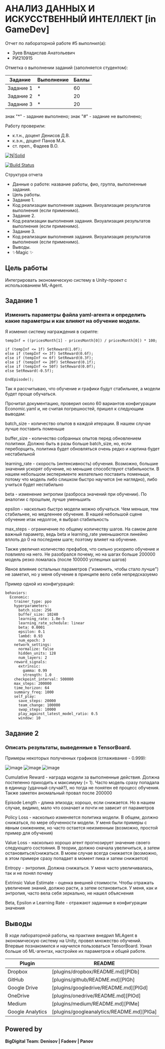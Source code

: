 # АНАЛИЗ ДАННЫХ И ИСКУССТВЕННЫЙ ИНТЕЛЛЕКТ [in GameDev]
Отчет по лабораторной работе #5 выполнил(а):
- Зуев Владислав Анатольевич
- РИ210915

Отметка о выполнении заданий (заполняется студентом):

| Задание | Выполнение | Баллы |
| ------ | ------ | ------ |
| Задание 1 | * | 60 |
| Задание 2 | * | 20 |
| Задание 3 | * | 20 |

знак "*" - задание выполнено; знак "#" - задание не выполнено;

Работу проверили:
- к.т.н., доцент Денисов Д.В.
- к.э.н., доцент Панов М.А.
- ст. преп., Фадеев В.О.

[![N|Solid](https://cldup.com/dTxpPi9lDf.thumb.png)](https://nodesource.com/products/nsolid)

[![Build Status](https://travis-ci.org/joemccann/dillinger.svg?branch=master)](https://travis-ci.org/joemccann/dillinger)

Структура отчета

- Данные о работе: название работы, фио, группа, выполненные задания.
- Цель работы.
- Задание 1.
- Код реализации выполнения задания. Визуализация результатов выполнения (если применимо).
- Задание 2.
- Код реализации выполнения задания. Визуализация результатов выполнения (если применимо).
- Задание 3.
- Код реализации выполнения задания. Визуализация результатов выполнения (если применимо).
- Выводы.
- ✨Magic ✨


## Цель работы
Интегрировать экономическую систему в Unity-проект с использованием ML-Agent.


## Задание 1
### Изменить параметры файла yaml-агента и определить какие параметры и как влияют на обучение модели.

Я изменил систему награждения в скрипте:


```
tempInf = ((pricesMonth[1] - pricesMonth[0]) / pricesMonth[0]) * 100;

if (tempInf <= 1f) SetReward(1.0f);
else if (tempInf <= 3f) SetReward(0.6f);
else if (tempInf <= 6f) SetReward(0.3f);
else if (tempInf <= 20f) SetReward(0.1f);
else if (tempInf <= 50f) SetReward(0.0f);
else SetReward(-0.5f);

EndEpisode();
```

Так я рассчитываю, что обучение и графики будут стабильнее, а модели будет проще обучаться.


Прочитал документацию, проверил около 60 вариантов конфигурации Economic.yaml и, не считая погрешностей, пришел к следующим выводам:

batch_size - количество опытов в каждой итерации. В нашем случае лучше поставить поменьше

buffer_size - количество собранных опытов перед обновлением политики. Должно быть в разы больше batch_size, но, если переборщить, политика будет обновляться очень редко и картина будет нестабильной

learning_rate - скорость (интенсивность) обучения. Возможно, большие значения ускорят обучение, но меньшие способствуют стабильности. В нашем небольшом эксперименте желательно поставить поменьше, потому что модель либо слишком быстро научится (не наглядно), либо учиться будет нестабильно

beta - изменение энтропии (разброса значений при обучении). По аналогии с прошлым, лучше уменьшить

epsilon - насколько быстро модели можно обучаться. Чем меньше, тем стабильнее, но медленнее обучение. В нашей небольшой сцене обучение итак недолгое, я выбрал стабильность

max_steps - ограничение по общему количеству шагов. На самом деле важный параметр, ведь beta и learning_rate уменьшаются линейно вплоть до 0 на последнем шаге; поэтому влияет на обучение.



Также увеличил количество префабов, что сильно ускорило обучение и повлияло на него. Не разобрался почему, но на шагах больше 200000 модель резко ломалась (после 100000 успешных шагов)

Явное влияние остальных параметров ("изменить, чтобы стало лучше") не заметил, но у меня обучение в принципе вело себя непредсказуемо


Пример одной из конфигураций:

```
behaviors:
  Economic:
    trainer_type: ppo
    hyperparameters:
      batch_size: 256
      buffer_size: 10240
      learning_rate: 1.0e-5
      learning_rate_schedule: linear
      beta: 0.0001
      epsilon: 0.1
      lambd: 0.93
      num_epoch: 3      
    network_settings:
      normalize: false
      hidden_units: 128
      num_layers: 2
    reward_signals:
      extrinsic:
        gamma: 0.99
        strength: 1.0
    checkpoint_interval: 500000
    max_steps: 200000
    time_horizon: 64
    summary_freq: 1000
    self_play:
      save_steps: 20000
      team_change: 100000
      swap_steps: 10000
      play_against_latest_model_ratio: 0.5
      window: 10
```





## Задание 2
### Описать результаты, выведенные в TensorBoard.

Примеры некоторых полученных графиков (сглаживание - 0.999):

![image](https://user-images.githubusercontent.com/49882084/205174015-99644dab-ee80-4515-85cd-f4b7756caace.png)
![image](https://user-images.githubusercontent.com/49882084/205174056-b23605e1-69e3-453b-b002-6e84f32c5ddc.png)
![image](https://user-images.githubusercontent.com/49882084/205174078-13b22ccf-78b7-4638-b526-45e82fe17fe1.png)

Cumulative Reward - награда модели за выполненные действия. Должна постепенно приходить к максимуму (= 1). Часто модель сразу попадала в единицу (удачный случай?), но тогда не понятен её процесс обучения. Также заметен аномальный провал после 200000

Episode Length - длина эпизода; хорошо, если снижается. Но в нашем случае, видимо, мало что означает и почти не зависит от параметров


Policy Loss - насколько изменяется политика модели. В общем, должно снижаться, по мере обученности модели. У меня были примеры с явным снижением, но часто остается неизменным (возможно, простой пример для обучения)

Value Loss - насколько хорошо агент прогнозирует значение своего следующего состояния. В теории, должно сначала увеличиться, а затем остановиться/снижаться. В моем случае всегда снижается (возможно, в этом примере сразу попадает в момент пика и затем снижается)


Entropy - энтропия. Должна снижаться. У меня часто увеличивалась, так и не понял почему

Extrinsic Value Estimate - оценка внешней стоимости. Чтобы отражать увеличение знаний, должно расти, а затем остановиться. У меня, как и энтропия, часто вела себя зеркально, не нашел объяснения


Beta, Epsilon и Learning Rate - отражают заданные в конфигурации значения


## Выводы

В ходе лабораторной работы, на практике внедрил MLAgent в экономическую систему на Unity, провел множество обучений. Впервые познакомился и научился пользоваться TensorBoard. Узнал больше об ML-агентах, настройке их параметров и общей работе.


| Plugin | README |
| ------ | ------ |
| Dropbox | [plugins/dropbox/README.md][PlDb] |
| GitHub | [plugins/github/README.md][PlGh] |
| Google Drive | [plugins/googledrive/README.md][PlGd] |
| OneDrive | [plugins/onedrive/README.md][PlOd] |
| Medium | [plugins/medium/README.md][PlMe] |
| Google Analytics | [plugins/googleanalytics/README.md][PlGa] |

## Powered by

**BigDigital Team: Denisov | Fadeev | Panov**
